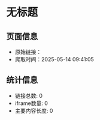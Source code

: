 # 无标题

## 页面信息

- 原始链接：[]()
- 爬取时间：2025-05-14 09:41:05

## 统计信息

- 链接总数: 0
- iframe数量: 0
- 主要内容长度: 0

